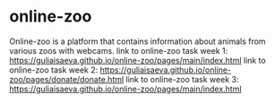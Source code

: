 # online-zoo
 Online-zoo is a platform that contains information about animals from various zoos with webcams.
 link to online-zoo task week 1: https://guliaisaeva.github.io/online-zoo/pages/main/index.html
  link to online-zoo task week 2: https://guliaisaeva.github.io/online-zoo/pages/donate/donate.html
 link to online-zoo task week 3: https://guliaisaeva.github.io/online-zoo/pages/main/index.html